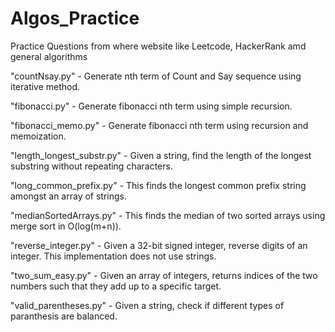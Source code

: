 # Algos_Practice
Practice Questions from where website like Leetcode, HackerRank amd general algorithms

"countNsay.py" - Generate nth term of Count and Say sequence using iterative method.

"fibonacci.py" - Generate fibonacci nth term using simple recursion.

"fibonacci_memo.py" - Generate fibonacci nth term using recursion and memoization.

"length_longest_substr.py" - Given a string, find the length of the longest substring without repeating characters.

"long_common_prefix.py" - This finds the longest common prefix string amongst an array of strings.

"medianSortedArrays.py" - This finds the median of two sorted arrays using merge sort in O(log(m+n)). 

"reverse_integer.py" - Given a 32-bit signed integer, reverse digits of an integer. This implementation does not use strings.

"two_sum_easy.py" - Given an array of integers, returns indices of the two numbers such that they add up to a specific target.

"valid_parentheses.py" - Given a string, check if different types of paranthesis are balanced. 
